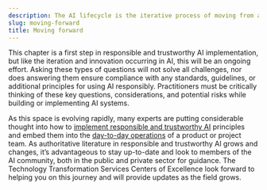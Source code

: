```yaml
---
description: The AI lifecycle is the iterative process of moving from a business problem to an AI solution that solves that problem. Each of the steps in the life cycle is revisited many times throughout the design, development, and deployment phases.
slug: moving-forward
title: Moving forward
---
```


This chapter is a first step in responsible and trustworthy AI implementation, but like the iteration and innovation occurring in AI, this will be an 
ongoing effort. Asking these types of questions will not solve all challenges, nor does answering them ensure compliance with any standards, guidelines, 
or additional principles for using AI responsibly. Practitioners must be critically thinking of these key questions, considerations, and potential risks 
while building or implementing AI systems. 

As this space is evolving rapidly, many experts are putting considerable thought into how to [implement responsible and trustworthy AI](https://nvlpubs.nist.gov/nistpubs/SpecialPublications/NIST.SP.1270-draft.pdf) principles and embed 
them into the [day-to-day operations](https://www.nist.gov/system/files/documents/2022/03/17/AI-RMF-1stdraft.pdf) of a product or project team. As authoritative literature in responsible and trustworthy AI grows and changes, it’s 
advantageous to stay up-to-date and look to members of the AI community, both in the public and private sector for guidance. The Technology Transformation 
Services Centers of Excellence look forward to helping you on this journey and will provide updates as the field grows.

